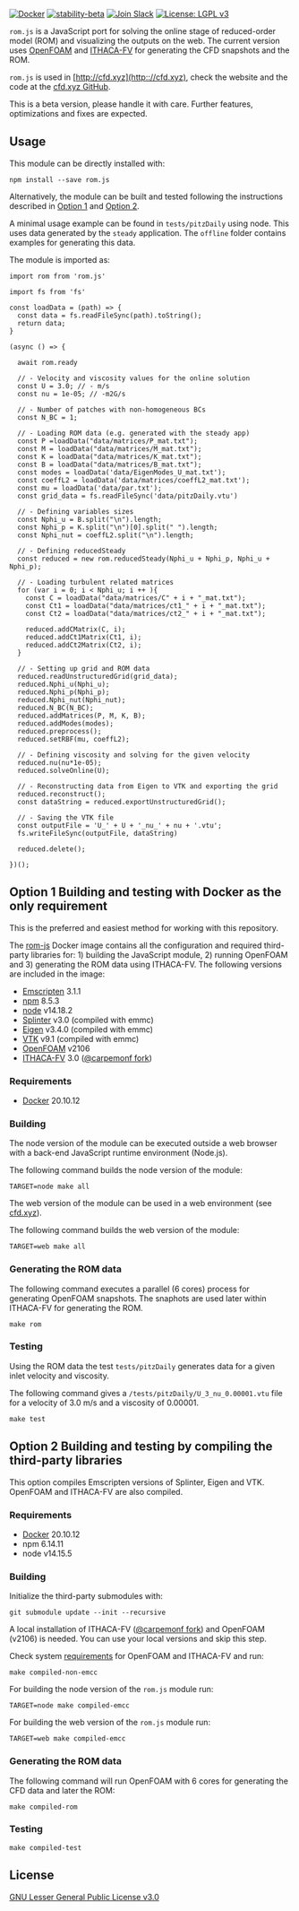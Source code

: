 [![Docker](https://badgen.net/badge/icon/docker?icon=docker&label)](https://github.com/orgs/simzero-oss/packages/container/package/rom-js)
[![stability-beta](https://img.shields.io/badge/stability-beta-33bbff.svg)]()
[![Join Slack](https://img.shields.io/badge/Join%20us%20on-Slack-e01563.svg)](https://join.slack.com/t/cfd-xyz/shared_invite/zt-12uquswo6-FFVy95vRjfMF~~t8j~UBHA)
[![License: LGPL v3](https://img.shields.io/badge/License-LGPL_v3-blue.svg)](https://github.com/carpemonf/rom-js/blob/main/LICENSE)

`rom.js` is a JavaScript port for solving the online stage of reduced-order model (ROM) and visualizing the outputs on the web. The current version uses [OpenFOAM](https://www.openfoam.com) and [ITHACA-FV](https://github.com/mathLab/ITHACA-FV) for generating the CFD snapshots and the ROM.


`rom.js` is used in [http://cfd.xyz](http:://cfd.xyz), check the website and the code at the [cfd.xyz GitHub](https://github.com/carpemonf/cfd-xyz).


This is a beta version, please handle it with care. Further features, optimizations and fixes are expected.

## Usage

This module can be directly installed with:

```
npm install --save rom.js
```

Alternatively, the module can be built and tested following the instructions described in [Option 1](#option-1-building-and-testing-with-docker-as-the-only-requirement) and [Option 2](#option-2-building-and-testing-by-compiling-the-third-party-libraries).

A minimal usage example can be found in `tests/pitzDaily` using node. This uses data generated by the `steady` application. The `offline` folder contains examples for generating this data.

The module is imported as:

```
import rom from 'rom.js'
```

```
import fs from 'fs'

const loadData = (path) => {
  const data = fs.readFileSync(path).toString();
  return data;
}

(async () => {

  await rom.ready

  // - Velocity and viscosity values for the online solution
  const U = 3.0; // - m/s
  const nu = 1e-05; // -m2G/s

  // - Number of patches with non-homogeneous BCs
  const N_BC = 1;

  // - Loading ROM data (e.g. generated with the steady app)
  const P =loadData("data/matrices/P_mat.txt");
  const M = loadData("data/matrices/M_mat.txt");
  const K = loadData("data/matrices/K_mat.txt");
  const B = loadData("data/matrices/B_mat.txt");
  const modes = loadData('data/EigenModes_U_mat.txt');
  const coeffL2 = loadData('data/matrices/coeffL2_mat.txt');
  const mu = loadData('data/par.txt');
  const grid_data = fs.readFileSync('data/pitzDaily.vtu')

  // - Defining variables sizes
  const Nphi_u = B.split("\n").length;
  const Nphi_p = K.split("\n")[0].split(" ").length;
  const Nphi_nut = coeffL2.split("\n").length;

  // - Defining reducedSteady
  const reduced = new rom.reducedSteady(Nphi_u + Nphi_p, Nphi_u + Nphi_p);

  // - Loading turbulent related matrices
  for (var i = 0; i < Nphi_u; i ++ ){
    const C = loadData("data/matrices/C" + i + "_mat.txt");
    const Ct1 = loadData("data/matrices/ct1_" + i + "_mat.txt");
    const Ct2 = loadData("data/matrices/ct2_" + i + "_mat.txt");

    reduced.addCMatrix(C, i);
    reduced.addCt1Matrix(Ct1, i);
    reduced.addCt2Matrix(Ct2, i);
  }

  // - Setting up grid and ROM data
  reduced.readUnstructuredGrid(grid_data);
  reduced.Nphi_u(Nphi_u);
  reduced.Nphi_p(Nphi_p);
  reduced.Nphi_nut(Nphi_nut);
  reduced.N_BC(N_BC);
  reduced.addMatrices(P, M, K, B);
  reduced.addModes(modes);
  reduced.preprocess();
  reduced.setRBF(mu, coeffL2);

  // - Defining viscosity and solving for the given velocity
  reduced.nu(nu*1e-05);
  reduced.solveOnline(U);

  // - Reconstructing data from Eigen to VTK and exporting the grid
  reduced.reconstruct();
  const dataString = reduced.exportUnstructuredGrid();

  // - Saving the VTK file
  const outputFile = 'U_' + U + '_nu_' + nu + '.vtu';
  fs.writeFileSync(outputFile, dataString)

  reduced.delete();

})();
```

## Option 1 Building and testing with Docker as the only requirement 

This is the preferred and easiest method for working with this repository.

The [rom-js](https://github.com/orgs/simzero-oss/packages/container/package/rom-js) Docker image contains all the configuration and required third-party libraries for: 1) building the JavaScript module, 2) running OpenFOAM and 3) generating the ROM data using ITHACA-FV. The following versions are included in the image:

* [Emscripten](https://github.com/emscripten-core/emscripten) 3.1.1
* [npm](https://github.com/npm/cli) 8.5.3
* [node](https://github.com/nodejs/node) v14.18.2
* [Splinter](https://github.com/bgrimstad/splinter) v3.0 (compiled with emmc)
* [Eigen](https://gitlab.com/libeigen/eigen) v3.4.0 (compiled with emmc)
* [VTK](https://gitlab.kitware.com/vtk/vtk) v9.1 (compiled with emmc)
* [OpenFOAM](https://develop.openfoam.com/Development/openfoam) v2106
* [ITHACA-FV](https://github.com/mathLab/ITHACA-FV) 3.0 ([@carpemonf fork](https://github.com/carpemonf/ITHACA-FV))

### Requirements

* [Docker](https://www.docker.com/get-started) 20.10.12

### Building

The node version of the module can be executed outside a web browser with a back-end JavaScript runtime environment (Node.js).

The following command builds the node version of the module:

```
TARGET=node make all
```

The web version of the module can be used in a web environment (see [cfd.xyz](http://cfd.xyz)).

The following command builds the web version of the module:

```
TARGET=web make all
```

### Generating the ROM data

The following command executes a parallel (6 cores) process for generating OpenFOAM snapshots. The snaphots are used later within ITHACA-FV for generating the ROM.

```
make rom
```

### Testing

Using the ROM data the test `tests/pitzDaily` generates data for a given inlet velocity and viscosity.

The following command gives a `/tests/pitzDaily/U_3_nu_0.00001.vtu` file for a velocity of 3.0 m/s and a viscosity of 0.00001.

```
make test
```

## Option 2 Building and testing by compiling the third-party libraries

This option compiles Emscripten versions of Splinter, Eigen and VTK. OpenFOAM and ITHACA-FV are also compiled.

### Requirements

* [Docker](https://www.docker.com/get-started) 20.10.12
* npm 6.14.11
* node v14.15.5

### Building

Initialize the third-party submodules with:

```
git submodule update --init --recursive
```

A local installation of ITHACA-FV ([@carpemonf fork](https://github.com/carpemonf/ITHACA-FV)) and OpenFOAM (v2106) is needed. You can use your local versions and skip this step.

Check system [requirements](https://www.openfoam.com/documentation/system-requirements) for OpenFOAM and ITHACA-FV and run:


```
make compiled-non-emcc
```

For building the node version of the `rom.js` module run:

```
TARGET=node make compiled-emcc
```

For building the web version of the `rom.js` module run:

```
TARGET=web make compiled-emcc
```

### Generating the ROM data


The following command will run OpenFOAM with 6 cores for generating the CFD data and later the ROM:

```
make compiled-rom
```

### Testing

```
make compiled-test
```

## License

[GNU Lesser General Public License v3.0](https://github.com/carpemonf/rom-js/blob/main/LICENSE)
